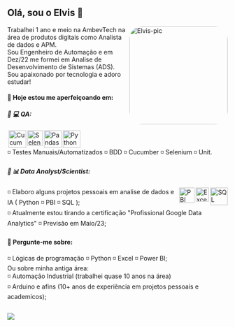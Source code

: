 <h2> Olá, sou o Elvis 🙂</h2>

 <div>
    <img align="right" src="https://cdn-learn.adafruit.com/guides/cropped_images/000/003/613/medium640/Fancy_Octocat_guide_image.png?1654629455" alt="Elvis-pic" width="225" style="border-radius: 30px;">
</div>

  Trabalhei 1 ano e meio na AmbevTech na área de produtos digitais como Analista de dados e APM.<br>
  Sou Engenheiro de Automação e em Dez/22 me formei em Analise de Desenvolvimento de Sistemas (ADS).<br>
  Sou apaixonado por tecnologia e adoro estudar!


<h4>🌱 Hoje estou me aperfeiçoando em:</h4>
  <h5> 🔹 💻 QA:</h5>  
  <div style="display:flex;">        
  <img align="right" style="margin-right: 0px" src="https://cdn.jsdelivr.net/gh/devicons/devicon/icons/cucumber/cucumber-plain-wordmark.svg" alt="Cucumber" width="40" height="40">
  <img align="right" style="margin-right: 0px" src="https://cdn.jsdelivr.net/gh/devicons/devicon/icons/selenium/selenium-original.svg" alt="Selenium" width="35" height="35">
  <img align="right" style="margin-right: 0px" src="https://cdn.jsdelivr.net/gh/devicons/devicon/icons/pandas/pandas-original-wordmark.svg" alt="Pandas" width="40" height="40">
  <img align="right" style="margin-right: 0px" src="https://cdn.jsdelivr.net/gh/devicons/devicon/icons/python/python-original-wordmark.svg" alt="Python" width="40" height="40">
</div>  
  ◽ Testes Manuais/Automatizados ◽ BDD ◽ Cucumber ◽ Selenium ◽ Unit.

<h5> 🔹 📊 Data Analyst/Scientist:</h5>
<div>
  <img align="right" style="margin-right: 0px" src="https://cdn3.iconfinder.com/data/icons/file-extension-11/512/sql-file-extension-format-digital-512.png" alt="SQL" width="40" height="40">  
  <img align="right" style="margin-right: 0px" src="https://cdn3.iconfinder.com/data/icons/logos-brands-3/24/logo_brand_brands_logos_excel-512.png" alt="Excel" width="30" height="32">
  <img align="right" style="margin-right: 0px" src="https://cdn.discordapp.com/attachments/1073672292585971772/1091452020482920458/PBI_Icon.png" alt="PBI" width="35" height="35">
  
</div>
    ◽ Elaboro alguns projetos pessoais em analise de dados e IA ( Python ◽ PBI ◽ SQL );<br>
    ◽ Atualmente estou tirando a certificação "Profissional Google Data Analytics" ◽ Previsão em Maio/23;<br>
    

    

     
<h4> 💬 Pergunte-me sobre: </h4>
  ◽ Lógicas de programação ◽ Python ◽ Excel ◽ Power BI;<br>
    Ou sobre minha antiga área:<br>
  ◽ Automação Industrial (trabalhei quase 10 anos na área)<br>
  ◽ Arduino e afins (10+ anos de experiência em projetos pessoais e academicos);<br>


<!--
<div>
  <picture>
  <source 
    srcset="https://github-readme-stats.vercel.app/api?username=ElvisArimatea&show_icons=true&theme=tokyonight"
    media="(prefers-color-scheme: dark)"/>  
  <source
    srcset="https://github-readme-stats.vercel.app/api?username=ElvisArimatea&show_icons=true"
    media="(prefers-color-scheme: light), (prefers-color-scheme: no-preference)"/>  
  <img height="180em" src="https://github-readme-stats.vercel.app/api?username=ElvisArimatea&show_icons=true" />
  </picture>

  <img height="180em" src="https://github-readme-stats.vercel.app/api/top-langs/?username=ElvisArimatea&layout=compact&theme=tokyonight"/>
</div>
-->
##


<div> 
  <a href="https://www.linkedin.com/in/elvisarimatea/" target="_blank"><img src="https://img.shields.io/badge/-LinkedIn-%230077B5?style=for-the-badge&logo=linkedin&logoColor=white" target="_blank"></a>   
</div>




